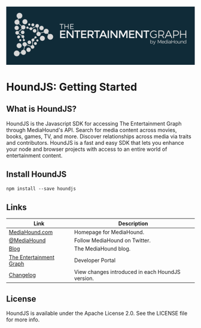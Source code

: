 ![](https://github.com/MediaHound/houndjs/blob/master/Images/mh-entertainment-graph.png)

# HoundJS: Getting Started

## What is HoundJS?
HoundJS is the Javascript SDK for accessing The Entertainment Graph through MediaHound's API. Search for media content across movies, books, games, TV, and more. Discover relationships across media via traits and contributors. HoundJS is a fast and easy SDK that lets you enhance your node and browser projects with access to an entire world of entertainment content. 

## Install HoundJS

```
npm install --save houndjs
```

## Links

| Link | Description |
| ---- | ----------- |
[MediaHound.com](https://mediahound.com/) | Homepage for MediaHound.
[@MediaHound](https://twitter.com/MediaHound) | Follow MediaHound on Twitter.
[Blog](https://blog.mediahound.com) | The MediaHound blog.
[The Entertainment Graph](https://developer.mediahound.com) | Developer Portal
[Changelog](https://github.com/MediaHound/houndjs/blob/master/CHANGELOG.md) | View changes introduced in each HoundJS version.

## License

HoundJS is available under the Apache License 2.0. See the LICENSE file for more info.
